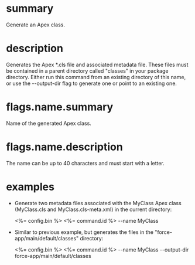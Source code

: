 # summary

Generate an Apex class.

# description

Generates the Apex *.cls file and associated metadata file. These files must be contained in a parent directory called "classes" in your package directory. Either run this command from an existing directory of this name, or use the --output-dir flag to generate one or point to an existing one. 

# flags.name.summary

Name of the generated Apex class.

# flags.name.description

The name can be up to 40 characters and must start with a letter.

# examples

- Generate two metadata files associated with the MyClass Apex class (MyClass.cls and MyClass.cls-meta.xml) in the current directory:

  <%= config.bin %> <%= command.id %> --name MyClass

- Similar to previous example, but generates the files in the "force-app/main/default/classes" directory:

  <%= config.bin %> <%= command.id %> --name MyClass --output-dir force-app/main/default/classes
